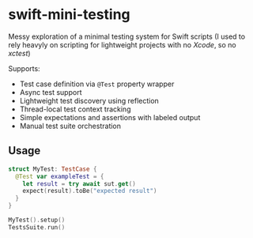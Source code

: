 # swift-mini-testing

Messy exploration of a minimal testing system for Swift scripts (I used to rely heavyly on scripting for lightweight projects with no *Xcode*, so no *xctest*)

Supports:
- Test case definition via `@Test` property wrapper
- Async test support
- Lightweight test discovery using reflection
- Thread-local test context tracking
- Simple expectations and assertions with labeled output
- Manual test suite orchestration

## Usage

```swift
struct MyTest: TestCase {
  @Test var exampleTest = {
    let result = try await sut.get()
    expect(result).toBe("expected result")
  }
}

MyTest().setup()
TestsSuite.run()
```

